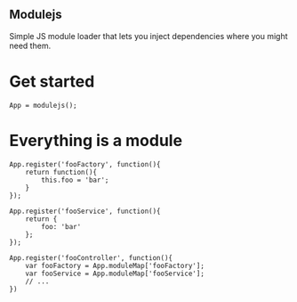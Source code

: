 ## Modulejs

Simple JS module loader that lets you inject dependencies where you might need them.

# Get started

    App = modulejs();

# Everything is a module

    App.register('fooFactory', function(){
        return function(){
            this.foo = 'bar';
        }
    });

    App.register('fooService', function(){
        return {
            foo: 'bar'
        };
    });

    App.register('fooController', function(){
        var fooFactory = App.moduleMap['fooFactory'];
        var fooService = App.moduleMap['fooService'];
        // ...
    })